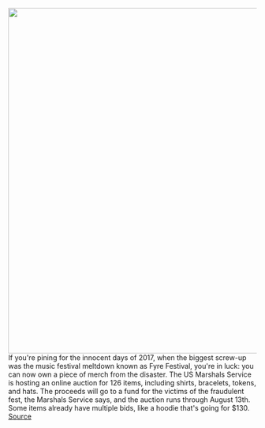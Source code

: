 <img src='https://cdn.vox-cdn.com/thumbor/X0R5HAOUTK3ygjK9aSecgsKFUMQ=/0x0:636x424/1200x800/filters:focal(268x162:368x262)/cdn.vox-cdn.com/uploads/chorus_image/image/67138555/fyrefestmerch.0.jpg' width='700px' /><br/>
If you're pining for the innocent days of 2017, when the biggest screw-up was the music festival meltdown known as Fyre Festival, you're in luck: you can now own a piece of merch from the disaster. The US Marshals Service is hosting an online auction for 126 items, including shirts, bracelets, tokens, and hats. The proceeds will go to a fund for the victims of the fraudulent fest, the Marshals Service says, and the auction runs through August 13th. Some items already have multiple bids, like a hoodie that's going for $130.
<a href='https://www.theverge.com/2020/7/31/21349529/fyre-fest-auction-us-marshal-merch'> Source <a/>